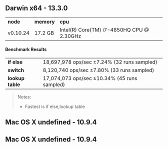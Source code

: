 Darwin x64 - 13.3.0
-----

<table><tr><td><b>node</b></td><td><b>memory</b></td><td><b>cpu</b></td></tr><tr><td>v0.10.24</td><td>17.2 GB</td><td>Intel(R) Core(TM) i7-4850HQ CPU @ 2.30GHz</td></tr></table>

#### Benchmark Results ####

<table><tr><td><b>if else</b></td><td>18,697,978 ops/sec ±7.24% (32 runs sampled)</td></tr><tr><td><b>switch</b></td><td>8,120,740 ops/sec ±7.80% (33 runs sampled)</td></tr><tr><td><b>lookup table</b></td><td>17,074,073 ops/sec ±10.34% (45 runs sampled)</td></tr></table>

> Notes:
> - Fastest is if else,lookup table

Mac OS X undefined - 10.9.4
-----

Mac OS X undefined - 10.9.4
-----

